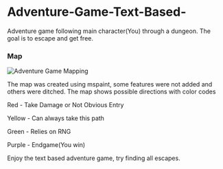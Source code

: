 # Adventure-Game-Text-Based-
Adventure game following main character(You) through a dungeon. The goal is to escape and get free.

### Map

![Adventure Game Mapping](https://user-images.githubusercontent.com/33220981/55347367-f901c500-54b4-11e9-86b6-57bb6be738c0.png)

The map was created using mspaint, some features were not added and others were ditched. The map shows possible directions with color codes

Red - Take Damage or Not Obvious Entry

Yellow - Can always take this path

Green - Relies on RNG

Purple - Endgame(You win)

Enjoy the text based adventure game, try finding all escapes.
